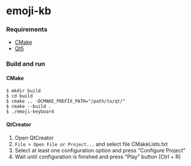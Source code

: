 # emoji-kb

### Requirements
- [CMake](https://cmake.org/download/)
- [Qt5](https://www.qt.io/download)

### Build and run

#### CMake

```console
$ mkdir build
$ cd build
$ cmake .. -DCMAKE_PREFIX_PATH="/path/to/qt/"
$ cmake --build .
$ ./emoji-keyboard
```

#### QtCreator

1. Open QtCreator
1. `File > Open File or Project...` and select file CMakeLists.txt
1. Select at least one configuration option and press "Configure Project"
1. Wait until configuration is finished and press "Play" button (Ctrl + R)

